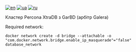 [![en](https://img.shields.io/badge/lang-en-red.svg)](README.md)
[![ua](https://img.shields.io/badge/lang-ua-yellow.svg)](README.ua.md)
[![ru](https://img.shields.io/badge/lang-ru-blue.svg)](README.ru.md)

Кластер Percona XtraDB з GarBD (арбітр Galera)

Required network:
```
docker network create -d bridge --attachable -o "com.docker.network.bridge.enable_ip_masquerade"="false" database_network
```